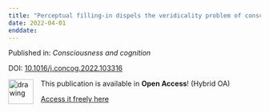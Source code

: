 ```yaml
---
title: "Perceptual filling-in dispels the veridicality problem of conscious perception research."
date: 2022-04-01
enddate:
---
```


Published in: *Consciousness and cognition*

DOI: [10.1016/j.concog.2022.103316](https://doi.org/10.1016/j.concog.2022.103316)

<img src="https://upload.wikimedia.org/wikipedia/commons/thumb/7/77/Open_Access_logo_PLoS_transparent.svg/800px-Open_Access_logo_PLoS_transparent.svg.png" alt="drawing" width="50" align="left"/> &nbsp;&nbsp;&nbsp;This publication is available in **Open Access**! (Hybrid OA)

&nbsp;&nbsp;&nbsp;<a href="https://doi.org/10.1016/j.concog.2022.103316">Access it freely here</a>

